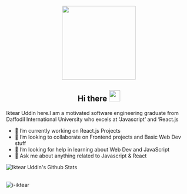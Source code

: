 <p align="center">
  
<img src="https://camo.githubusercontent.com/3b7c592ede97b6138ffd4b1cc1541c2f3b11fd39/687474703a2f2f33312e6d656469612e74756d626c722e636f6d2f31376665613932306666333665663466356238373764353231366137616164392f74756d626c725f6d6f39786a65387a5a34317163626975666f315f313238302e676966"  width ="200">

</p>
<h2 align="Center">  Hi there <img src="https://media.giphy.com/media/WUlplcMpOCEmTGBtBW/giphy.gif" width="30"> </h3>

Iktear Uddin here.I am a motivated software engineering graduate from Daffodil International University who excels at ‘Javascript’ and ‘React.js

- 🌱 I’m currently working on React.js Projects
- 👯 I’m looking to collaborate on Frontend projects and Basic Web Dev stuff
- 🤔 I’m looking for help in learning about Web Dev and JavaScript 
- 💬 Ask me about anything related to Javascript & React


![Iktear Uddin's Github Stats](https://github-readme-stats.vercel.app/api?username=i-iktear&show_icons=true_color=fff&icon_color=79ff97&text_color=9f9f9f&bg_color=151515)

<br/>
<img align="center"  src="https://github-readme-stats.vercel.app/api/top-langs/?username=i-iktear&count_private=true&theme=radical" alt="i-iktear" />


